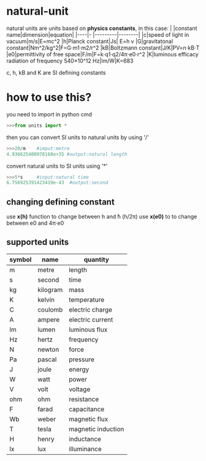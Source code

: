 # natural-unit
natural units are units based on **physics constants**, in this case:
| |constant name|dimension|equation|
|----|- |---------|--------|
|c|speed of light in vacuum|m/s|E=mc^2
|h|Planck constant|Js| E=h v
|G|gravitatonal constant|Nm^2/kg^2|F=G⋅m1⋅m2/r^2
|kB|Boltzmann constant|J/K|PV=n⋅kB⋅T
|e0|permittivity of free space|F/m|F=k⋅q1⋅q2/4π⋅e0⋅r^2
|K|luminous efficacy radiation of frequency 540×10^12 Hz|lm/W|K=683

c, h, kB and K are SI defining constants

# how to use this?
you need to import in python cmd
```python
>>>from units import *
```
then you can convert SI units to natural units by using '/'
```python
>>>20/m    #imput:metre
4.936625400978168e+35 #output:natural length
```
convert natural units to SI units using '*'
```python
>>>5*s     #input:natural time
6.756925391423419e-43  #output:second
```

## changing defining constant
use **x(h)** function to change between h and ħ (h/2π)
use **x(e0)** to to change between e0 and 4π⋅e0

## supported units
|symbol|name|quantity|
|-|-|-|
|m|metre|length
|s|second|time
|kg|kilogram|mass
|K|kelvin|temperature
|C|coulomb|electric charge
|A|ampere|electric current
|lm|lumen|luminous flux
|Hz|hertz|frequency
|N|newton|force
|Pa|pascal|pressure
|J|joule|energy
|W|watt|power
|V|volt|voltage
|ohm|ohm|resistance
|F|farad|capacitance
|Wb|weber|magnetic flux
|T|tesla|magnetic induction
|H|henry|inductance
|lx|lux|illuminance
